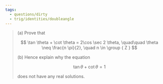 ```yaml
---
tags:
  - questions/dirty
  - trig/identities/doubleangle
---
```

> (a) Prove that
> 
> $$
> \tan \theta + \cot \theta = 2\cos \sec 2 \theta, \quad\quad \theta \neq \frac{n \pi}{2}, \quad n \in \group { Z }
> $$
> 
> (b) Hence explain why the equation
> 
> $$
> \tan \theta + \cot \theta = 1
> $$
> 
> does not have any real solutions.


